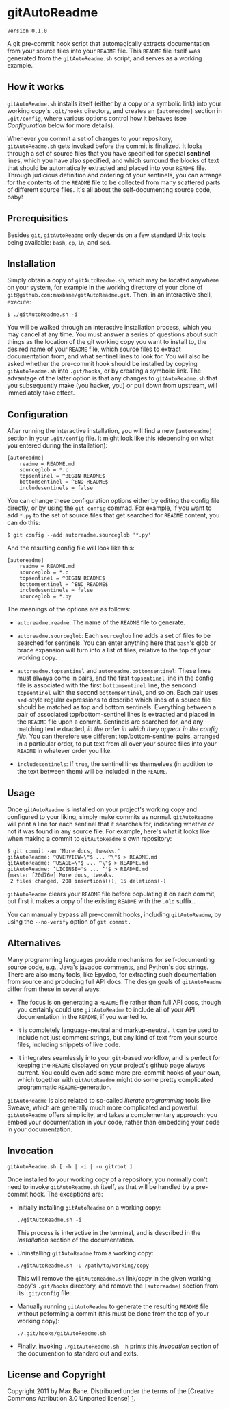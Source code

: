 gitAutoReadme
=============

    Version 0.1.0

A git pre-commit hook script that automagically extracts documentation from your
source files into your ``README`` file. This ``README`` file itself was
generated from the ``gitAutoReadme.sh`` script, and serves as a working example. 

How it works
------------

``gitAutoReadme.sh`` installs itself (either by a copy or a symbolic link) into
your working copy's ``.git/hooks`` directory, and creates an ``[autoreadme]``
section in ``.git/config``, where various options control how it behaves (see
_Configuration_ below for more details).

Whenever you commit a set of changes to your repository, ``gitAutoReadme.sh``
gets invoked before the commit is finalized. It looks through a set of source
files that you have specified for special **sentinel** lines, which you have
also specified, and which surround the blocks of text that should be
automatically extracted and placed into your ``README`` file. Through judicious
definition and ordering of your sentinels, you can arrange for the contents of
the ``README`` file to be collected from many scattered parts of different
source files. It's all about the self-documenting source code, baby!

Prerequisities
--------------

Besides ``git``, ``gitAutoReadme`` only depends on a few standard Unix tools
being available: ``bash``, ``cp``, ``ln``, and ``sed``.

Installation
------------

Simply obtain a copy of ``gitAutoReadme.sh``, which may be located anywhere on
your system, for example in the working directory of your clone of
``git@github.com:maxbane/gitAutoReadme.git``. Then, in an interactive shell,
execute:

    $ ./gitAutoReadme.sh -i

You will be walked through an interactive installation process, which you may
cancel at any time. You must answer a series of questions about such things as
the location of the git working copy you want to install to, the desired name of
your ``README`` file, which source files to extract documentation from, and what
sentinel lines to look for. You will also be asked whether the pre-commit hook
should be installed by copying ``gitAutoReadme.sh`` into ``.git/hooks``, or by
creating a symbolic link. The advantage of the latter option is that any changes
to ``gitAutoReadme.sh`` that you subsequently make (you hacker, you) or pull
down from upstream, will immediately take effect.

Configuration
-------------

After running the interactive installation, you will find a new ``[autoreadme]``
section in your ``.git/config`` file. It might look like this (depending on what
you entered during the installation):

    [autoreadme]
        readme = README.md
        sourceglob = *.c
        topsentinel = ^BEGIN README$
        bottomsentinel = ^END README$
        includesentinels = false

You can change these configuration options either by editing the config file
directly, or by using the ``git config`` commad. For example, if you want to add
``*.py`` to the set of source files that get searched for ``README`` content,
you can do this:

    $ git config --add autoreadme.sourceglob '*.py'

And the resulting config file will look like this:

    [autoreadme]
        readme = README.md
        sourceglob = *.c
        topsentinel = ^BEGIN README$
        bottomsentinel = ^END README$
        includesentinels = false
        sourceglob = *.py

The meanings of the options are as follows:

  - ``autoreadme.readme``: The name of the ``README`` file to generate.

  - ``autoreadme.sourceglob``: Each ``sourceglob`` line adds a set of files
  to be searched for sentinels. You can enter anything here that ``bash``'s glob
  or brace expansion will turn into a list of files, relative to the top of your
  working copy.

  - ``autoreadme.topsentinel`` and ``autoreadme.bottomsentinel``: These
  lines must always come in pairs, and the first ``topsentinel`` line in the
  config file is associated with the first ``bottomsentinel`` line, the sencond
  ``topsentinel`` with the second ``bottomsentinel``, and so on. Each pair uses
  ``sed``-style regular expressions to describe which lines of a source file
  should be matched as top and bottom sentinels. Everything between a pair of
  associated top/bottom-sentinel lines is extracted and placed in the ``README``
  file upon a commit. Sentinels are searched for, and any matching text
  extracted, _in the order in which they appear in the config file_. You can
  therefore use different top/bottom-sentinel pairs, arranged in a particular
  order, to put text from all over your source files into your ``README`` in
  whatever order you like.

  - ``includesentinels``: If ``true``, the sentinel lines themselves (in
  addition to the text between them) will be included in the ``README``.

Usage
-----

Once ``gitAutoReadme`` is installed on your project's working copy and
configured to your liking, simply make commits as normal. ``gitAutoReadme`` will
print a line for each sentinel that it searches for, indicating whether or not
it was found in any source file. For example, here's what it looks like when
making a commit to ``gitAutoReadme``'s own repository:

    $ git commit -am 'More docs, tweaks.'
    gitAutoReadme: ^OVERVIEW=\"$ ... ^\"$ > README.md
    gitAutoReadme: ^USAGE=\"$ ... ^\"$ > README.md
    gitAutoReadme: ^LICENSE='$ ... ^'$ > README.md
    [master f20d76e] More docs, tweaks.
     2 files changed, 208 insertions(+), 15 deletions(-)

``gitAutoReadme`` clears your ``README`` file before populating it on each
commit, but first it makes a copy of the existing ``README`` with the ``.old``
suffix..
    
You can manually bypass all pre-commit hooks, including ``gitAutoReadme``, by
using the ``--no-verify`` option of ``git commit.``


Alternatives
------------

Many programming languages provide mechanisms for self-documenting source code,
e.g., Java's javadoc comments, and Python's doc strings. There are also many
tools, like Epydoc, for extracting such documentation from source and producing
full API docs. The design goals of ``gitAutoReadme`` differ from these in
several ways:

  - The focus is on generating a ``README`` file rather than full API docs,
    though you certainly could use ``gitAutoReadme`` to include all of your API
    documentation in the ``README``, if you wanted to.

  - It is completely language-neutral and markup-neutral. It can be used to
    include not just comment strings, but any kind of text from your source
    files, including snippets of live code.

  - It integrates seamlessly into your ``git``-based workflow, and is perfect
    for keeping the ``README`` displayed on your project's github page always
    current. You could even add some more pre-commit hooks of your own, which
    together with ``gitAutoReadme`` might do some pretty complicated
    programmatic ``README``-generation.

``gitAutoReadme`` is also related to so-called _literate programming_ tools like
Sweave, which are generally much more complicated and powerful.
``gitAutoReadme`` offers simplicity, and takes a complementary approach: you
embed your documentation in your code, rather than embedding your code in your
documentation.

Invocation
----------

    gitAutoReadme.sh [ -h | -i | -u gitroot ]

Once installed to your working copy of a repository, you normally don't need to
invoke ``gitAutoReadme.sh`` itself, as that will be handled by a pre-commit hook.
The exceptions are:

  - Initially installing ``gitAutoReadme`` on a working copy: 

        ./gitAutoReadme.sh -i

    This process is interactive in the terminal, and is described in the
    _Installation_ section of the documentation.

  - Uninstalling ``gitAutoReadme`` from a working copy: 

        ./gitAutoReadme.sh -u /path/to/working/copy

    This will remove the ``gitAutoReadme.sh`` link/copy in the given working
    copy's ``.git/hooks`` directory, and remove the ``[autoreadme]`` section
    from its ``.git/config`` file.

  - Manually running ``gitAutoReadme`` to generate the resulting ``README`` file
    without peforming a commit (this must be done from the top of your working
    copy):

        ./.git/hooks/gitAutoReadme.sh

  - Finally, invoking ``./gitAutoReadme.sh -h`` prints this _Invocation_ section
    of the documention to standard out and exits.

License and Copyright
---------------------

Copyright 2011 by Max Bane. Distributed under the terms of the [Creative Commons
Attribution 3.0 Unported license] [1].

[1]: http://creativecommons.org/licenses/by/3.0/     "CC BY 3.0"
